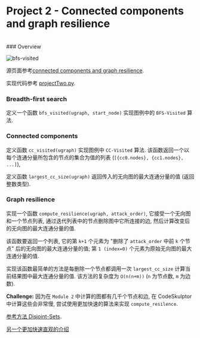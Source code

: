 # Project 2 - Connected components and graph resilience

<br>
### Overview

![bfs-visited](https://github.com/HexTeto/algorithmic-thinking/blob/master/ref/BFS-CC-Visited.jpg)

源页面参考[connected components and graph resilience](https://class.coursera.org/algorithmicthink-001/wiki/Programming_assignment_3).

实现代码参考 [projectTwo.py](https://github.com/HexTeto/algorithmic-thinking/blob/master/src/projectTwo.py).

### Breadth-first search

定义一个函数 `bfs_visited(ugraph, start_node)` 实现图例中的 `BFS-Visited` 算法.

### Connected components

定义函数 `cc_visited(ugraph)` 实现图例中 `CC-Visited` 算法.
该函数返回一个以每个连通分量所包含的节点的集合为值的列表 (`[{cc0.nodes}, {cc1.nodes}, ...]`),

定义函数 `largest_cc_size(ugraph)` 返回传入的无向图的最大连通分量的值 (返回整数类型).

### Graph resilience

实现一个函数 `compute_resilience(ugraph, attack_order)`,
它接受一个无向图和一个节点列表, 通过迭代列表中的节点删除图中它所连接的边, 然后计算改变后的无向图的最大连通分量的值.

该函数要返回一个列表, 它的第 `k+1` 个元素为 "删除了 `attack_order` 中前 `k` 个节点" 后的无向图的最大连通分量的值;
第 `1 (index=0)` 个元素为原始无向图的最大连通分量的值.

实现该函数最简单的方法是每删除一个节点都调用一次 `largest_cc_size` 计算当前结果图中最大连通分量的值.
该方法的复杂度为 `O(n(n+m))` (`n` 为节点数, `m` 为边数).

__Challenge:__ 因为在 `Module 2` 中计算的图都有几千个节点和边,
在 CodeSkulptor 中计算这些会非常慢, 尝试使用更加快速的算法来实现 `compute_resilence`.

[参考方法 Disjoint-Sets](https://en.wikipedia.org/wiki/Disjoint-set_data_structure#Disjoint-set_linked_lists).

[另一个更加快速直观的介绍](http://homepages.ius.edu/RWISMAN/C455/html/notes/Chapter21/DisjointSets.htm)
